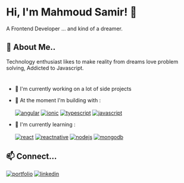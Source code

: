 
# Hi, I'm Mahmoud Samir! 👋
A Frontend Developer ... and kind of a dreamer.

## 🚀 About Me..

Technology enthusiast likes to make reality from dreams love problem solving, Addicted to Javascript.

#
- 🔭 I'm currently working on a lot of side projects
- 🎢 At the moment I'm building with : <br/> <br/>
[![angular](https://img.shields.io/badge/Angular-DD0031?style=for-the-badge&logo=angular&logoColor=white)]()
[![ionic](https://img.shields.io/badge/Ionic-3880FF?style=for-the-badge&logo=ionic&logoColor=white)]()
[![typescript](https://img.shields.io/badge/TypeScript-007ACC?style=for-the-badge&logo=typescript&logoColor=white)]()
[![javascript](https://img.shields.io/badge/JavaScript-323330?style=for-the-badge&logo=javascript&logoColor=F7DF1E)]()

- 🌱 I'm currently learning : <br/> <br/>
[![react](https://img.shields.io/badge/React-20232A?style=for-the-badge&logo=react&logoColor=61DAFB)]()
[![reactnative](https://img.shields.io/badge/React_Native-20232A?style=for-the-badge&logo=react&logoColor=61DAFB)]()
[![nodejs](https://img.shields.io/badge/Node.js-339933?style=for-the-badge&logo=nodedotjs&logoColor=white)]()
[![mongodb](https://img.shields.io/badge/MongoDB-4EA94B?style=for-the-badge&logo=mongodb&logoColor=white)]()



## 📫 Connect... 
[![portfolio](https://img.shields.io/badge/website-000000?style=for-the-badge&logo=About.me&logoColor=white)](https://msamirzayed.github.io/portfolio/)
[![linkedin](https://img.shields.io/badge/linkedin-0A66C2?style=for-the-badge&logo=linkedin&logoColor=white)](https://www.linkedin.com/in/mahmoud-samir01/)



